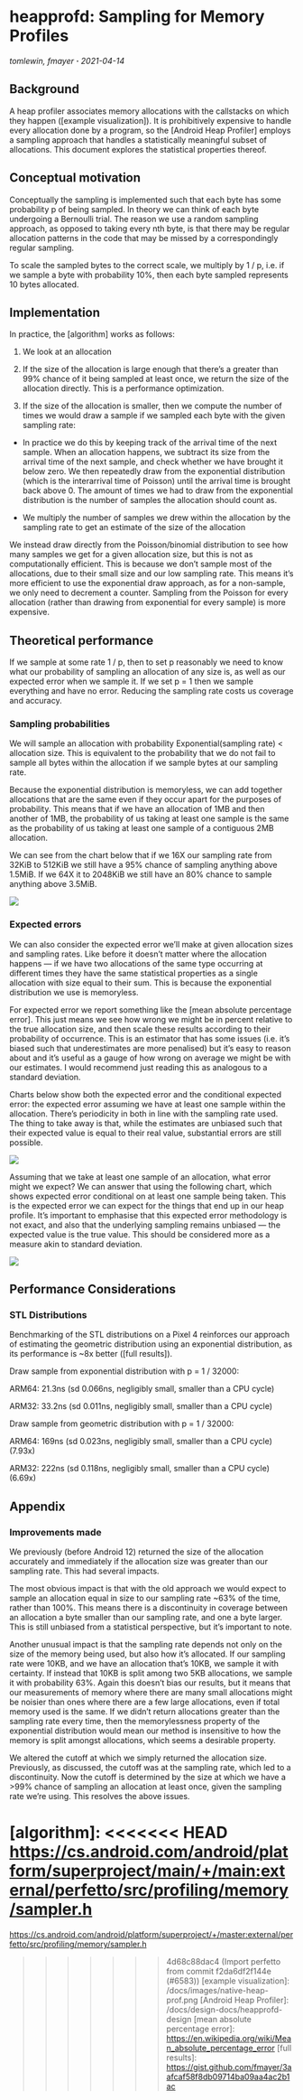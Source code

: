 # heapprofd: Sampling for Memory Profiles

_tomlewin, fmayer **·** 2021-04-14_

## Background

A heap profiler associates memory allocations with the callstacks on which they
happen ([example visualization]). It is prohibitively expensive to handle every
allocation done by a program, so the [Android Heap Profiler] employs a sampling
approach that handles a statistically meaningful subset of allocations. This
document explores the statistical properties thereof.

## Conceptual motivation
Conceptually the sampling is implemented such that each byte has some
probability p of being sampled. In theory we can think of each byte undergoing a
Bernoulli trial. The reason we use a random sampling approach, as opposed to
taking every nth byte, is that there may be regular allocation patterns in the
code that may be missed by a correspondingly regular sampling.

To scale the sampled bytes to the correct scale, we multiply by 1 / p, i.e. if
we sample a byte with probability 10%, then each byte sampled represents 10
bytes allocated.


## Implementation

In practice, the [algorithm] works as follows:

1. We look at an allocation

2. If the size of the allocation is large enough that there’s a greater than 99%
   chance of it being sampled at least once, we return the size of the
   allocation directly. This is a performance optimization.

3. If the size of the allocation is smaller, then we compute the number of times
   we would draw a sample if we sampled each byte with the given sampling rate:

  * In practice we do this by keeping track of the arrival time of the next
    sample. When an allocation happens, we subtract its size from the arrival
    time of the next sample, and check whether we have brought it below zero. We
    then repeatedly draw from the exponential distribution (which is the
    interarrival time of Poisson) until the arrival time is brought back
    above 0. The amount of times we had to draw from the exponential
    distribution is the number of samples the allocation should count as.

  * We multiply the number of samples we drew within the allocation by the
    sampling rate to get an estimate of the size of the allocation

We instead draw directly from the Poisson/binomial distribution to see how many
samples we get for a given allocation size, but this is not as computationally
efficient. This is because we don’t sample most of the allocations, due to their
small size and our low sampling rate. This means it’s more efficient to use the
exponential draw approach, as for a non-sample, we only need to decrement a
counter. Sampling from the Poisson for every allocation (rather than drawing
from exponential for every sample) is more expensive.

## Theoretical performance

If we sample at some rate 1 / p, then to set p reasonably we need to know what
our probability of sampling an allocation of any size is, as well as our
expected error when we sample it. If we set p = 1 then we sample everything and
have no error. Reducing the sampling rate costs us coverage and accuracy.

### Sampling probabilities

We will sample an allocation with probability Exponential(sampling rate) <
allocation size. This is equivalent to the probability that we do not fail to
sample all bytes within the allocation if we sample bytes at our sampling rate.

Because the exponential distribution is memoryless, we can add together
allocations that are the same even if they occur apart for the purposes of
probability. This means that if we have an allocation of 1MB and then another of
1MB, the probability of us taking at least one sample is the same as the
probability of us taking at least one sample of a contiguous 2MB allocation.

We can see from the chart below that if we 16X our sampling rate from 32KiB to
512KiB we still have a 95% chance of sampling anything above 1.5MiB. If we 64X
it to 2048KiB we still have an 80% chance to sample anything above 3.5MiB.

![](/docs/images/heapprofd-sampling/one-sample.png)

### Expected errors
We can also consider the expected error we’ll make at given allocation sizes and
sampling rates. Like before it doesn’t matter where the allocation happens — if
we have two allocations of the same type occurring at different times they have
the same statistical properties as a single allocation with size equal to their
sum. This is because the exponential distribution we use is memoryless.


For expected error we report something like the [mean absolute percentage
error]. This just means we see how wrong we might be in percent relative to the
true allocation size, and then scale these results according to their
probability of occurrence. This is an estimator that has some issues (i.e. it’s
biased such that underestimates are more penalised) but it’s easy to reason
about and it’s useful as a gauge of how wrong on average we might be with our
estimates. I would recommend just reading this as analogous to a standard
deviation.


Charts below show both the expected error and the conditional expected error:
the expected error assuming we have at least one sample within the allocation.
There’s periodicity in both in line with the sampling rate used. The thing to
take away is that, while the estimates are unbiased such that their expected
value is equal to their real value, substantial errors are still possible.

![](/docs/images/heapprofd-sampling/expected-error.png)

Assuming that we take at least one sample of an allocation, what error might we
expect? We can answer that using the following chart, which shows expected error
conditional on at least one sample being taken. This is the expected error we
can expect for the things that end up in our heap profile. It’s important to
emphasise that this expected error methodology is not exact, and also that the
underlying sampling remains unbiased — the expected value is the true value.
This should be considered more as a measure akin to standard deviation.

![](/docs/images/heapprofd-sampling/conditional-expected-error.png)

## Performance Considerations
### STL Distributions

Benchmarking of the STL distributions on a Pixel 4 reinforces our approach of
estimating the geometric distribution using an exponential distribution, as its
performance is ~8x better ([full results]).


Draw sample from exponential distribution with p = 1 / 32000:

ARM64: 21.3ns (sd 0.066ns, negligibly small, smaller than a CPU cycle)

ARM32: 33.2ns (sd 0.011ns, negligibly small, smaller than a CPU cycle)


Draw sample from geometric distribution with p = 1 / 32000:

ARM64: 169ns (sd 0.023ns, negligibly small, smaller than a CPU cycle) (7.93x)

ARM32: 222ns (sd 0.118ns, negligibly small, smaller than a CPU cycle) (6.69x)

## Appendix

### Improvements made

We previously (before Android 12) returned the size of the allocation accurately
and immediately if the allocation size was greater than our sampling rate. This
had several impacts.


The most obvious impact is that with the old approach we would expect to sample
an allocation equal in size to our sampling rate ~63% of the time, rather than
100%. This means there is a discontinuity in coverage between an allocation a
byte smaller than our sampling rate, and one a byte larger. This is still
unbiased from a statistical perspective, but it’s important to note.


Another unusual impact is that the sampling rate depends not only on the size of
the memory being used, but also how it’s allocated. If our sampling rate were
10KB, and we have an allocation that’s 10KB, we sample it with certainty. If
instead that 10KB is split among two 5KB allocations, we sample it with
probability 63%. Again this doesn’t bias our results, but it means that our
measurements of memory where there are many small allocations might be noisier
than ones where there are a few large allocations, even if total memory used is
the same. If we didn’t return allocations greater than the sampling rate every
time, then the memorylessness property of the exponential distribution would
mean our method is insensitive to how the memory is split amongst allocations,
which seems a desirable property.


We altered the cutoff at which we simply returned the allocation size.
Previously, as discussed, the cutoff was at the sampling rate, which led to a
discontinuity. Now the cutoff is determined by the size at which we have a >99%
chance of sampling an allocation at least once, given the sampling rate we’re
using. This resolves the above issues.

[algorithm]:
<<<<<<< HEAD
  https://cs.android.com/android/platform/superproject/main/+/main:external/perfetto/src/profiling/memory/sampler.h
=======
  https://cs.android.com/android/platform/superproject/+/master:external/perfetto/src/profiling/memory/sampler.h
>>>>>>> 4d68c88dac4 (Import perfetto from commit f2da6df2f144e (#6583))
[example visualization]: /docs/images/native-heap-prof.png
[Android Heap Profiler]: /docs/design-docs/heapprofd-design
[mean absolute percentage error]: https://en.wikipedia.org/wiki/Mean_absolute_percentage_error
[full results]: https://gist.github.com/fmayer/3aafcaf58f8db09714ba09aa4ac2b1ac

